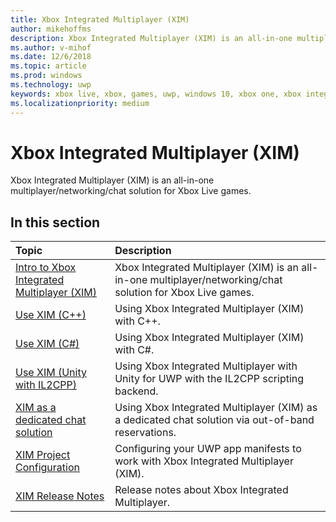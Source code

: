 ```yaml
---
title: Xbox Integrated Multiplayer (XIM)
author: mikehoffms
description: Xbox Integrated Multiplayer (XIM) is an all-in-one multiplayer/networking/chat solution for Xbox Live games.
ms.author: v-mihof
ms.date: 12/6/2018
ms.topic: article
ms.prod: windows
ms.technology: uwp
keywords: xbox live, xbox, games, uwp, windows 10, xbox one, xbox integrated multiplayer
ms.localizationpriority: medium
---
```

# Xbox Integrated Multiplayer (XIM)

Xbox Integrated Multiplayer (XIM) is an all-in-one multiplayer/networking/chat solution for Xbox Live games.

## In this section

| Topic                                                                                                                                             | Description                                                                                                   |
|:--------------------------------------------------------------------------------------------------------------------------------------------------|:--------------------------------------------------------------------------------------------------------------|
| [Intro to Xbox Integrated Multiplayer (XIM)](intro-to-xbox-integrated-multiplayer.md) | Xbox Integrated Multiplayer (XIM) is an all-in-one multiplayer/networking/chat solution for Xbox Live games. |
| [Use XIM (C++)](xbox-integrated-multiplayer/using-xim.md) | Using Xbox Integrated Multiplayer (XIM) with C++. |
| [Use XIM (C#)](xbox-integrated-multiplayer/using-xim-cs.md) | Using Xbox Integrated Multiplayer (XIM) with C#. |
| [Use XIM (Unity with IL2CPP)](xbox-integrated-multiplayer/xim-unity-uwp-il2cpp.md) | Using Xbox Integrated Multiplayer with Unity for UWP with the IL2CPP scripting backend. |
| [XIM as a dedicated chat solution](xbox-integrated-multiplayer/xim-reservations.md) | Using Xbox Integrated Multiplayer (XIM) as a dedicated chat solution via out-of-band reservations. |
| [XIM Project Configuration](xbox-integrated-multiplayer/xim-manifest.md) | Configuring your UWP app manifests to work with Xbox Integrated Multiplayer (XIM). |
| [XIM Release Notes](xbox-integrated-multiplayer/xim-release-notes.md) | Release notes about Xbox Integrated Multiplayer. |
